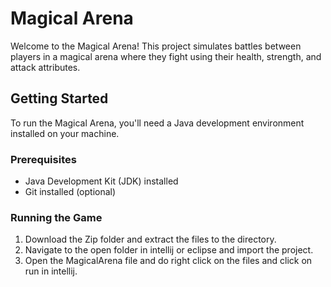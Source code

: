 # Magical Arena

Welcome to the Magical Arena! This project simulates battles between players in a magical arena where they fight using their health, strength, and attack attributes.

## Getting Started

To run the Magical Arena, you'll need a Java development environment installed on your machine.

### Prerequisites

- Java Development Kit (JDK) installed
- Git installed (optional)

### Running the Game

1. Download the Zip folder and extract the files to the directory.
2. Navigate to the open folder in intellij or eclipse and import the project.
3. Open the MagicalArena file and do right click on the files and click on run in intellij.
